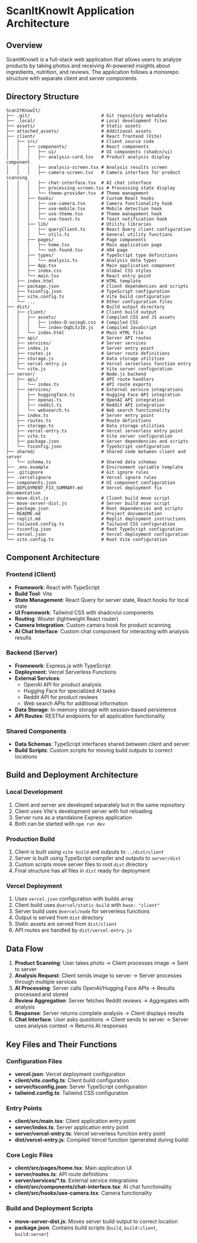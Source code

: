 # ScanItKnowIt Application Architecture

## Overview

ScanItKnowIt is a full-stack web application that allows users to analyze products by taking photos and receiving AI-powered insights about ingredients, nutrition, and reviews. The application follows a monorepo structure with separate client and server components.

## Directory Structure

```
ScanItKnowIt/
├── .git/                           # Git repository metadata
├── .local/                         # Local development files
├── assets/                         # Static assets
├── attached_assets/                # Additional assets
├── client/                         # React frontend (Vite)
│   ├── src/                        # Client source code
│   │   ├── components/             # React components
│   │   │   ├── ui/                 # UI components (shadcn/ui)
│   │   │   ├── analysis-card.tsx   # Product analysis display component
│   │   │   ├── analysis-screen.tsx # Analysis results screen
│   │   │   ├── camera-screen.tsx   # Camera interface for product scanning
│   │   │   ├── chat-interface.tsx  # AI chat interface
│   │   │   ├── processing-screen.tsx # Processing state display
│   │   │   └── theme-provider.tsx  # Theme management
│   │   ├── hooks/                  # Custom React hooks
│   │   │   ├── use-camera.tsx      # Camera functionality hook
│   │   │   ├── use-mobile.tsx      # Mobile detection hook
│   │   │   ├── use-theme.tsx       # Theme management hook
│   │   │   └── use-toast.ts        # Toast notification hook
│   │   ├── lib/                    # Utility libraries
│   │   │   ├── queryClient.ts      # React Query client configuration
│   │   │   └── utils.ts            # General utility functions
│   │   ├── pages/                  # Page components
│   │   │   ├── home.tsx            # Main application page
│   │   │   └── not-found.tsx       # 404 page
│   │   ├── types/                  # TypeScript type definitions
│   │   │   └── analysis.ts         # Analysis data types
│   │   ├── App.tsx                 # Main application component
│   │   ├── index.css               # Global CSS styles
│   │   └── main.tsx                # React entry point
│   ├── index.html                  # HTML template
│   ├── package.json                # Client dependencies and scripts
│   ├── tsconfig.json               # TypeScript configuration
│   ├── vite.config.ts              # Vite build configuration
│   └── ...                         # Other configuration files
├── dist/                           # Build output directory
│   ├── client/                     # Client build output
│   │   ├── assets/                 # Compiled CSS and JS assets
│   │   │   ├── index-D-oojegG.css  # Compiled CSS
│   │   │   └── index-DqDLtz1O.js   # Compiled JavaScript
│   │   └── index.html              # Main HTML file
│   ├── api/                        # Server API routes
│   ├── services/                   # Server services
│   ├── index.js                    # Server entry point
│   ├── routes.js                   # Server route definitions
│   ├── storage.js                  # Data storage utilities
│   ├── vercel-entry.js             # Vercel serverless function entry
│   └── vite.js                     # Vite server configuration
├── server/                         # Node.js backend
│   ├── api/                        # API route handlers
│   │   └── index.ts                # API route exports
│   ├── services/                   # External service integrations
│   │   ├── huggingface.ts          # Hugging Face API integration
│   │   ├── openai.ts               # OpenAI API integration
│   │   ├── reddit.ts               # Reddit API integration
│   │   └── websearch.ts            # Web search functionality
│   ├── index.ts                    # Server entry point
│   ├── routes.ts                   # Route definitions
│   ├── storage.ts                  # Data storage utilities
│   ├── vercel-entry.ts             # Vercel serverless entry point
│   ├── vite.ts                     # Vite server configuration
│   ├── package.json                # Server dependencies and scripts
│   └── tsconfig.json               # TypeScript configuration
├── shared/                         # Shared code between client and server
│   └── schema.ts                   # Shared data schemas
├── .env.example                    # Environment variable template
├── .gitignore                      # Git ignore rules
├── .vercelignore                   # Vercel ignore rules
├── components.json                 # UI component configuration
├── DEPLOYMENT_FIX_SUMMARY.md       # Vercel deployment fix documentation
├── move-dist.js                    # Client build move script
├── move-server-dist.js             # Server build move script
├── package.json                    # Root dependencies and scripts
├── README.md                       # Project documentation
├── replit.md                       # Replit deployment instructions
├── tailwind.config.ts              # Tailwind CSS configuration
├── tsconfig.json                   # Root TypeScript configuration
├── vercel.json                     # Vercel deployment configuration
└── vite.config.ts                  # Root Vite configuration
```

## Component Architecture

### Frontend (Client)
- **Framework**: React with TypeScript
- **Build Tool**: Vite
- **State Management**: React Query for server state, React hooks for local state
- **UI Framework**: Tailwind CSS with shadcn/ui components
- **Routing**: Wouter (lightweight React router)
- **Camera Integration**: Custom camera hook for product scanning
- **AI Chat Interface**: Custom chat component for interacting with analysis results

### Backend (Server)
- **Framework**: Express.js with TypeScript
- **Deployment**: Vercel Serverless Functions
- **External Services**:
  - OpenAI API for product analysis
  - Hugging Face for specialized AI tasks
  - Reddit API for product reviews
  - Web search APIs for additional information
- **Data Storage**: In-memory storage with session-based persistence
- **API Routes**: RESTful endpoints for all application functionality

### Shared Components
- **Data Schemas**: TypeScript interfaces shared between client and server
- **Build Scripts**: Custom scripts for moving build outputs to correct locations

## Build and Deployment Architecture

### Local Development
1. Client and server are developed separately but in the same repository
2. Client uses Vite's development server with hot reloading
3. Server runs as a standalone Express application
4. Both can be started with `npm run dev`

### Production Build
1. Client is built using `vite build` and outputs to `../dist/client`
2. Server is built using TypeScript compiler and outputs to `server/dist`
3. Custom scripts move server files to root `dist` directory
4. Final structure has all files in `dist` ready for deployment

### Vercel Deployment
1. Uses `vercel.json` configuration with builds array
2. Client build uses `@vercel/static-build` with `base: "client"`
3. Server build uses `@vercel/node` for serverless functions
4. Output is served from `dist` directory
5. Static assets are served from `dist/client`
6. API routes are handled by `dist/vercel-entry.js`

## Data Flow

1. **Product Scanning**: User takes photo → Client processes image → Sent to server
2. **Analysis Request**: Client sends image to server → Server processes through multiple services
3. **AI Processing**: Server calls OpenAI/Hugging Face APIs → Results processed and stored
4. **Review Aggregation**: Server fetches Reddit reviews → Aggregates with analysis
5. **Response**: Server returns complete analysis → Client displays results
6. **Chat Interface**: User asks questions → Client sends to server → Server uses analysis context → Returns AI responses

## Key Files and Their Functions

### Configuration Files
- **vercel.json**: Vercel deployment configuration
- **client/vite.config.ts**: Client build configuration
- **server/tsconfig.json**: Server TypeScript configuration
- **tailwind.config.ts**: Tailwind CSS configuration

### Entry Points
- **client/src/main.tsx**: Client application entry point
- **server/index.ts**: Server application entry point
- **server/vercel-entry.ts**: Vercel serverless function entry point
- **dist/vercel-entry.js**: Compiled Vercel function (generated during build)

### Core Logic Files
- **client/src/pages/home.tsx**: Main application UI
- **server/routes.ts**: API route definitions
- **server/services/*.ts**: External service integrations
- **client/src/components/chat-interface.tsx**: AI chat functionality
- **client/src/hooks/use-camera.tsx**: Camera functionality

### Build and Deployment Scripts
- **move-server-dist.js**: Moves server build output to correct location
- **package.json**: Contains build scripts (`build`, `build:client`, `build:server`)
